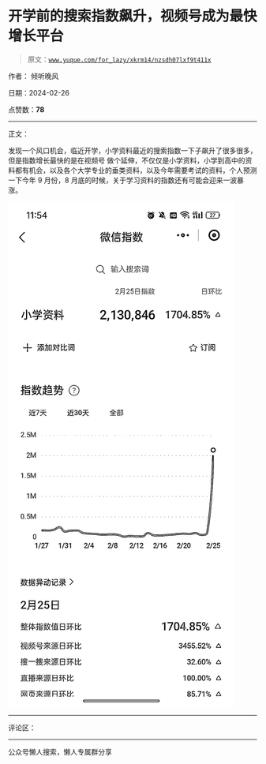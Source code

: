# 开学前的搜索指数飙升，视频号成为最快增长平台

> 原文：[`www.yuque.com/for_lazy/xkrm14/nzsdh07lxf9t411x`](https://www.yuque.com/for_lazy/xkrm14/nzsdh07lxf9t411x)

作者： 倾听晚风

日期：2024-02-26

点赞数：**78**

* * *

正文：

发现一个风口机会，临近开学，小学资料最近的搜索指数一下子飙升了很多很多，但是指数增长最快的是在视频号
做个延伸，不仅仅是小学资料，小学到高中的资料都有机会，以及各个大学专业的垂类资料，以及今年需要考试的资料，个人预测一下今年 9 月份，8 月底的时候，关于学习资料的指数还有可能会迎来一波暴涨。

![](img/356c9308653ae4f18c48c03579feda20.png)

* * *

评论区：

* * *

公众号懒人搜索，懒人专属群分享